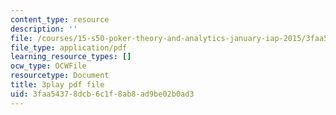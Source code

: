 ```yaml
---
content_type: resource
description: ''
file: /courses/15-s50-poker-theory-and-analytics-january-iap-2015/3faa54378dcb6c1f8ab8ad9be02b0ad3_IZZ4y5GfdOU.pdf
file_type: application/pdf
learning_resource_types: []
ocw_type: OCWFile
resourcetype: Document
title: 3play pdf file
uid: 3faa5437-8dcb-6c1f-8ab8-ad9be02b0ad3
---
```

